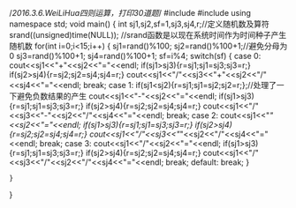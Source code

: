 /*2016.3.6.WeiLiHua四则运算，打印30道题*/
#include<iostream>
#include<ctime>
using namespace std;
void main()
{
	int sj1,sj2,sf=1,sj3,sj4,r;//定义随机数及算符
	srand((unsigned)time(NULL)); //srand函数是以现在系统时间作为时间种子产生随机数
	for(int i=0;i<15;i++)
	{
            sj1=rand()%100;
			sj2=rand()%100+1;//避免分母为0
			sj3=rand()%100+1;
			sj4=rand()%100+1;
			sf=i%4; 
			switch(sf)
				{
					case 0:
                    cout<<sj1<<"+"<<sj2<<"="<<endl;
					if(sj1>sj3){r=sj1;sj1=sj3;sj3=r;}
					if(sj2>sj4){r=sj2;sj2=sj4;sj4=r;}
					cout<<sj1<<"/"<<sj3<<"+"<<sj2<<"/"<<sj4<<"="<<endl;
                    break;
                    case 1:
                    if(sj1<sj2){r=sj1;sj1=sj2;sj2=r;};//处理了一下避免负数结果的产生
                    cout<<sj1<<"-"<<sj2<<"="<<endl;
					if(sj1>sj3){r=sj1;sj1=sj3;sj3=r;}
					if(sj2>sj4){r=sj2;sj2=sj4;sj4=r;}
					cout<<sj1<<"/"<<sj3<<"-"<<sj2<<"/"<<sj4<<"="<<endl;
                    break;
                   case 2:
                   cout<<sj1<<"*"<<sj2<<"="<<endl;
				   if(sj1>sj3){r=sj1;sj1=sj3;sj3=r;}
					if(sj2>sj4){r=sj2;sj2=sj4;sj4=r;}
					cout<<sj1<<"/"<<sj3<<"*"<<sj2<<"/"<<sj4<<"="<<endl;
                   break;
                   case 3:
                   cout<<sj1<<"/"<<sj2<<"="<<endl;
				   if(sj1>sj3){r=sj1;sj1=sj3;sj3=r;}
					if(sj2>sj4){r=sj2;sj2=sj4;sj4=r;}
					cout<<sj1<<"/"<<sj3<<"/"<<sj2<<"/"<<sj4<<"="<<endl;
				   break;
                   default:
                   break;
				}


	}
}
